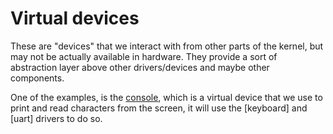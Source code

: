 # Virtual devices

These are "devices" that we interact with from other parts of the kernel, but may not be actually available in hardware.
They provide a sort of abstraction layer above other drivers/devices and maybe other components.

One of the examples, is the [console], which is a virtual device that we use to print and read characters from the screen, it will use the [keyboard] and [uart] drivers to do so.

[console]: ./console.md